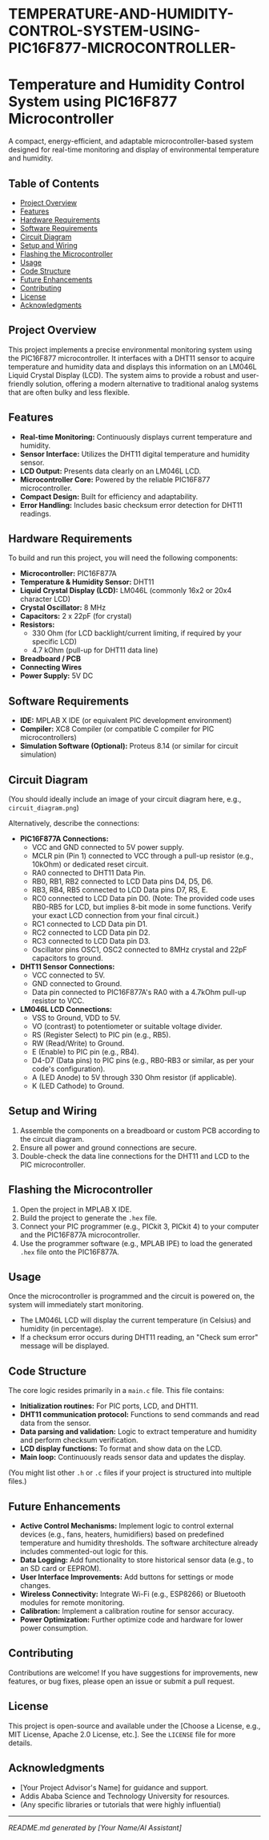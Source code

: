 # TEMPERATURE-AND-HUMIDITY-CONTROL-SYSTEM-USING-PIC16F877-MICROCONTROLLER-

# Temperature and Humidity Control System using PIC16F877 Microcontroller

A compact, energy-efficient, and adaptable microcontroller-based system designed for real-time monitoring and display of environmental temperature and humidity.

## Table of Contents
- [Project Overview](#project-overview)
- [Features](#features)
- [Hardware Requirements](#hardware-requirements)
- [Software Requirements](#software-requirements)
- [Circuit Diagram](#circuit-diagram)
- [Setup and Wiring](#setup-and-wiring)
- [Flashing the Microcontroller](#flashing-the-microcontroller)
- [Usage](#usage)
- [Code Structure](#code-structure)
- [Future Enhancements](#future-enhancements)
- [Contributing](#contributing)
- [License](#license)
- [Acknowledgments](#acknowledgments)

## Project Overview

This project implements a precise environmental monitoring system using the PIC16F877 microcontroller. It interfaces with a DHT11 sensor to acquire temperature and humidity data and displays this information on an LM046L Liquid Crystal Display (LCD). The system aims to provide a robust and user-friendly solution, offering a modern alternative to traditional analog systems that are often bulky and less flexible.

## Features

* **Real-time Monitoring:** Continuously displays current temperature and humidity.
* **Sensor Interface:** Utilizes the DHT11 digital temperature and humidity sensor.
* **LCD Output:** Presents data clearly on an LM046L LCD.
* **Microcontroller Core:** Powered by the reliable PIC16F877 microcontroller.
* **Compact Design:** Built for efficiency and adaptability.
* **Error Handling:** Includes basic checksum error detection for DHT11 readings.

## Hardware Requirements

To build and run this project, you will need the following components:

* **Microcontroller:** PIC16F877A
* **Temperature & Humidity Sensor:** DHT11
* **Liquid Crystal Display (LCD):** LM046L (commonly 16x2 or 20x4 character LCD)
* **Crystal Oscillator:** 8 MHz
* **Capacitors:** 2 x 22pF (for crystal)
* **Resistors:**
    * 330 Ohm (for LCD backlight/current limiting, if required by your specific LCD)
    * 4.7 kOhm (pull-up for DHT11 data line)
* **Breadboard / PCB**
* **Connecting Wires**
* **Power Supply:** 5V DC

## Software Requirements

* **IDE:** MPLAB X IDE (or equivalent PIC development environment)
* **Compiler:** XC8 Compiler (or compatible C compiler for PIC microcontrollers)
* **Simulation Software (Optional):** Proteus 8.14 (or similar for circuit simulation)

## Circuit Diagram

(You should ideally include an image of your circuit diagram here, e.g., `circuit_diagram.png`)

Alternatively, describe the connections:
* **PIC16F877A Connections:**
    * VCC and GND connected to 5V power supply.
    * MCLR pin (Pin 1) connected to VCC through a pull-up resistor (e.g., 10kOhm) or dedicated reset circuit.
    * RA0 connected to DHT11 Data Pin.
    * RB0, RB1, RB2 connected to LCD Data pins D4, D5, D6.
    * RB3, RB4, RB5 connected to LCD Data pins D7, RS, E.
    * RC0 connected to LCD Data pin D0. (Note: The provided code uses RB0-RB5 for LCD, but implies 8-bit mode in some functions. Verify your exact LCD connection from your final circuit.)
    * RC1 connected to LCD Data pin D1.
    * RC2 connected to LCD Data pin D2.
    * RC3 connected to LCD Data pin D3.
    * Oscillator pins OSC1, OSC2 connected to 8MHz crystal and 22pF capacitors to ground.
* **DHT11 Sensor Connections:**
    * VCC connected to 5V.
    * GND connected to Ground.
    * Data pin connected to PIC16F877A's RA0 with a 4.7kOhm pull-up resistor to VCC.
* **LM046L LCD Connections:**
    * VSS to Ground, VDD to 5V.
    * VO (contrast) to potentiometer or suitable voltage divider.
    * RS (Register Select) to PIC pin (e.g., RB5).
    * RW (Read/Write) to Ground.
    * E (Enable) to PIC pin (e.g., RB4).
    * D4-D7 (Data pins) to PIC pins (e.g., RB0-RB3 or similar, as per your code's configuration).
    * A (LED Anode) to 5V through 330 Ohm resistor (if applicable).
    * K (LED Cathode) to Ground.

## Setup and Wiring

1.  Assemble the components on a breadboard or custom PCB according to the circuit diagram.
2.  Ensure all power and ground connections are secure.
3.  Double-check the data line connections for the DHT11 and LCD to the PIC microcontroller.

## Flashing the Microcontroller

1.  Open the project in MPLAB X IDE.
2.  Build the project to generate the `.hex` file.
3.  Connect your PIC programmer (e.g., PICkit 3, PICkit 4) to your computer and the PIC16F877A microcontroller.
4.  Use the programmer software (e.g., MPLAB IPE) to load the generated `.hex` file onto the PIC16F877A.

## Usage

Once the microcontroller is programmed and the circuit is powered on, the system will immediately start monitoring.
* The LM046L LCD will display the current temperature (in Celsius) and humidity (in percentage).
* If a checksum error occurs during DHT11 reading, an "Check sum error" message will be displayed.

## Code Structure

The core logic resides primarily in a `main.c` file. This file contains:

* **Initialization routines:** For PIC ports, LCD, and DHT11.
* **DHT11 communication protocol:** Functions to send commands and read data from the sensor.
* **Data parsing and validation:** Logic to extract temperature and humidity and perform checksum verification.
* **LCD display functions:** To format and show data on the LCD.
* **Main loop:** Continuously reads sensor data and updates the display.

(You might list other `.h` or `.c` files if your project is structured into multiple files.)

## Future Enhancements

* **Active Control Mechanisms:** Implement logic to control external devices (e.g., fans, heaters, humidifiers) based on predefined temperature and humidity thresholds. The software architecture already includes commented-out logic for this.
* **Data Logging:** Add functionality to store historical sensor data (e.g., to an SD card or EEPROM).
* **User Interface Improvements:** Add buttons for settings or mode changes.
* **Wireless Connectivity:** Integrate Wi-Fi (e.g., ESP8266) or Bluetooth modules for remote monitoring.
* **Calibration:** Implement a calibration routine for sensor accuracy.
* **Power Optimization:** Further optimize code and hardware for lower power consumption.

## Contributing

Contributions are welcome! If you have suggestions for improvements, new features, or bug fixes, please open an issue or submit a pull request.

## License

This project is open-source and available under the [Choose a License, e.g., MIT License, Apache 2.0 License, etc.]. See the `LICENSE` file for more details.

## Acknowledgments

* [Your Project Advisor's Name] for guidance and support.
* Addis Ababa Science and Technology University for resources.
* (Any specific libraries or tutorials that were highly influential)

---
*README.md generated by [Your Name/AI Assistant]*
